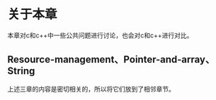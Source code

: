 # 关于本章

本章对c和c++中一些公共问题进行讨论，也会对c和c++进行对比。



## Resource-management、Pointer-and-array、String

上述三章的内容是密切相关的，所以将它们放到了相邻章节。